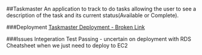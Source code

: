 ##Taskmaster
An application to track to do tasks allowing the user to see a description of the task 
and its current status(Available or Complete).


###Deployment
[Taskmaster Deployment - Broken Link](www.workingurl.com)

###Issues
Integeration Test Passing - uncertain on deployment with RDS Cheatsheet when we just need to deploy to EC2
